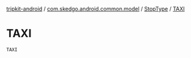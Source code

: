 [tripkit-android](../../index.md) / [com.skedgo.android.common.model](../index.md) / [StopType](index.md) / [TAXI](./-t-a-x-i.md)

# TAXI

`TAXI`